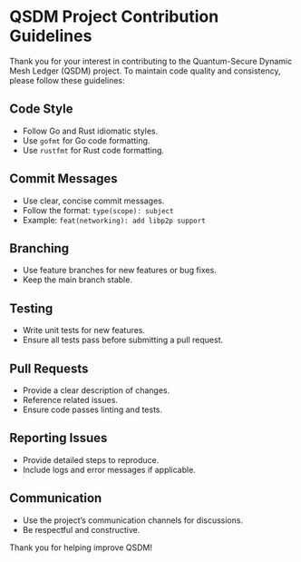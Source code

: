 # QSDM Project Contribution Guidelines

Thank you for your interest in contributing to the Quantum-Secure Dynamic Mesh Ledger (QSDM) project. To maintain code quality and consistency, please follow these guidelines:

## Code Style
- Follow Go and Rust idiomatic styles.
- Use `gofmt` for Go code formatting.
- Use `rustfmt` for Rust code formatting.

## Commit Messages
- Use clear, concise commit messages.
- Follow the format: `type(scope): subject`
- Example: `feat(networking): add libp2p support`

## Branching
- Use feature branches for new features or bug fixes.
- Keep the main branch stable.

## Testing
- Write unit tests for new features.
- Ensure all tests pass before submitting a pull request.

## Pull Requests
- Provide a clear description of changes.
- Reference related issues.
- Ensure code passes linting and tests.

## Reporting Issues
- Provide detailed steps to reproduce.
- Include logs and error messages if applicable.

## Communication
- Use the project’s communication channels for discussions.
- Be respectful and constructive.

Thank you for helping improve QSDM!
